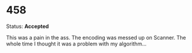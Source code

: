 458
=====

Status: **Accepted**

This was a pain in the ass. The encoding was messed up on Scanner. The whole time I thought it was a problem with my algorithm...

